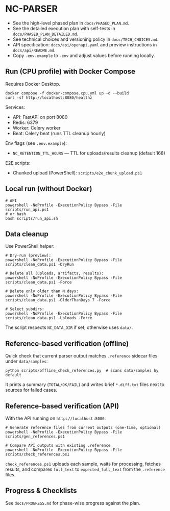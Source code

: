 # NC-PARSER

- See the high-level phased plan in `docs/PHASED_PLAN.md`.
- See the detailed execution plan with self-tests in `docs/PHASED_PLAN_DETAILED.md`.
- See technical choices and versioning policy in `docs/TECH_CHOICES.md`.
- API specification: `docs/api/openapi.yaml` and preview instructions in `docs/api/README.md`.
- Copy `.env.example` to `.env` and adjust values before running locally.

## Run (CPU profile) with Docker Compose

Requires Docker Desktop.

```
docker compose -f docker-compose.cpu.yml up -d --build
curl -sf http://localhost:8080/healthz
```

Services:
- API: FastAPI on port 8080
- Redis: 6379
- Worker: Celery worker
- Beat: Celery beat (runs TTL cleanup hourly)

Env flags (see `.env.example`):
- `NC_RETENTION_TTL_HOURS` — TTL for uploads/results cleanup (default 168)

E2E scripts:
- Chunked upload (PowerShell): `scripts/e2e_chunk_upload.ps1`

## Local run (without Docker)

```
# API
powershell -NoProfile -ExecutionPolicy Bypass -File scripts/run_api.ps1
# or bash
bash scripts/run_api.sh
```

## Data cleanup

Use PowerShell helper:

```
# Dry-run (preview):
powershell -NoProfile -ExecutionPolicy Bypass -File scripts/clean_data.ps1 -DryRun

# Delete all (uploads, artifacts, results):
powershell -NoProfile -ExecutionPolicy Bypass -File scripts/clean_data.ps1 -Force

# Delete only older than N days:
powershell -NoProfile -ExecutionPolicy Bypass -File scripts/clean_data.ps1 -OlderThanDays 7 -Force

# Select subdirs:
powershell -NoProfile -ExecutionPolicy Bypass -File scripts/clean_data.ps1 -Uploads -Force
```

The script respects `NC_DATA_DIR` if set; otherwise uses `data/`.

## Reference-based verification (offline)

Quick check that current parser output matches `.reference` sidecar files under `data/samples`:

```
python scripts/offline_check_references.py  # scans data/samples by default
```

It prints a summary (`TOTAL/OK/FAIL`) and writes brief `*.diff.txt` files next to sources for failed cases.

## Reference-based verification (API)

With the API running on `http://localhost:8080`:

```
# Generate reference files from current outputs (one-time, optional)
powershell -NoProfile -ExecutionPolicy Bypass -File scripts/gen_references.ps1

# Compare API outputs with existing .reference
powershell -NoProfile -ExecutionPolicy Bypass -File scripts/check_references.ps1
```

`check_references.ps1` uploads each sample, waits for processing, fetches results, and compares `full_text` to `expected_full_text` from the `.reference` files.

## Progress & Checklists

See `docs/PROGRESS.md` for phase-wise progress against the plan.